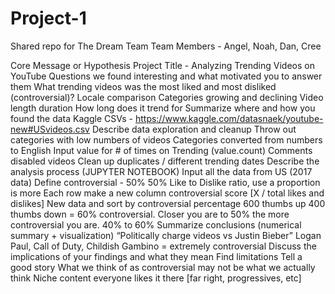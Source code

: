 # Project-1
Shared repo for The Dream Team
Team Members - Angel, Noah, Dan, Cree

Core Message or Hypothesis
Project Title - Analyzing Trending Videos on YouTube
Questions we found interesting and what motivated you to answer them
What trending videos was the most liked and most disliked (controversial)?
Locale comparison
Categories growing and declining
Video length duration
How long does it trend for
Summarize where and how you found the data 
Kaggle CSVs - https://www.kaggle.com/datasnaek/youtube-new#USvideos.csv
Describe data exploration and cleanup 
Throw out categories with low numbers of videos
Categories converted from numbers to English
Input value for # of times on Trending (value.count)
Comments disabled videos
Clean up duplicates / different trending dates
Describe the analysis process (JUPYTER NOTEBOOK)
Input all the data from US (2017 data)
Define controversial - 50% 50% Like to Dislike ratio, use a proportion is more 
Each row make a new column controversial score [X / total likes and dislikes]
New data and sort by controversial percentage 600 thumbs up 400 thumbs down = 60% controversial. Closer you are to 50% the more controversial you are. 40% to 60%
Summarize conclusions (numerical summary + visualization)
“Politically charge videos vs Justin Bieber”
Logan Paul, Call of Duty, Childish Gambino = extremely controversial
Discuss the implications of your findings and what they mean
Find limitations
Tell a good story
What we think of as controversial may not be what we actually think 
Niche content everyone likes it there [far right, progressives, etc]
